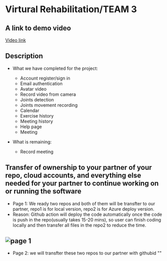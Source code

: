 # Virtural Rehabilitation/TEAM 3

## A link to demo video

[Video link](https://virtualrehabilitationcs.azurewebsites.net)

## Description 
- What we have completed for the project:
  * Account register/sign in
  * Email authentication
  * Avatar video
  * Record video from camera
  * Joints detection
  * Joints movement recording
  * Calendar
  * Exercise history
  * Meeting history
  * Help page
  * Meeting

- What is remaining:
  * Record meeting

## Transfer of ownership to your partner of your repo, cloud accounts, and everything else needed for your partner to continue working on or running the software
- Page 1: We ready two repos and both of them will be transfter to our partner, repo1 is for local version, repo2 is for Azure deploy version.
- Reason: Github action will deploy the code automatically once the code is push in the repo(usually takes 15-20 mins), so user can finish coding locally and then transfer all files in the repo2 to reduce the time. 
## ![page 1](./D2-reg-demo-img/r1.png)

- Page 2: we will transfter these two repos to our partner with githubid ""

